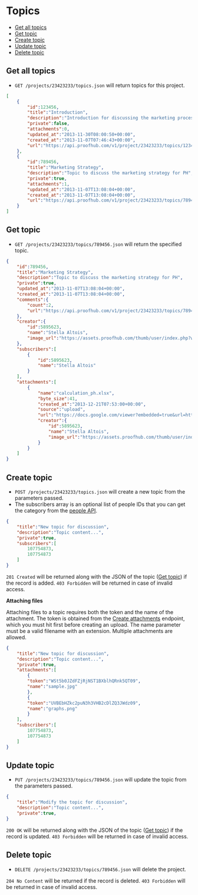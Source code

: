 Topics
====================

* [Get all topics](#get-all-topics)
* [Get topic](#get-topic)
* [Create topic](#create-topic)
* [Update topic](#update-topic)
* [Delete topic](#delete-topic)

Get all topics
----------------

* `GET /projects/23423233/topics.json` will return topics for this project.

```json
[
	{
		"id":123456,
		"title":"Introduction",
		"description":"Introduction for discussing the marketing process",
		"private":false,
		"attachments":0,
		"updated_at":"2013-11-30T08:00:50+00:00",
		"created_at":"2013-11-07T07:46:43+00:00",
		"url":"https://api.proofhub.com/v1/project/23423233/topics/123456.json"
	},
	{
		"id":789456,
		"title":"Marketing Strategy",
		"description":"Topic to discuss the marketing strategy for PH",
		"private":true,
		"attachments":1,
		"updated_at":"2013-11-07T13:08:04+00:00",
		"created_at":"2013-11-07T13:08:04+00:00",
		"url":"https://api.proofhub.com/v1/project/23423233/topics/789456.json"
	}
]
```

Get topic
----------------

* `GET /projects/23423233/topics/789456.json` will return the specified topic.

```json
{
	"id":789456,
	"title":"Marketing Strategy",
	"description":"Topic to discuss the marketing strategy for PH",
	"private":true,
	"updated_at":"2013-11-07T13:08:04+00:00",
	"created_at":"2013-11-07T13:08:04+00:00",
	"comments":{
		"count":2,
		"url":"https://api.proofhub.com/v1/project/23423233/topics/789456/comments.json"
	},
	"creator":{
		"id":5895623,
		"name":"Stella Altois",
		"image_url":"https://assets.proofhub.com/thumb/user/index.php?width=80&height=80&cropratio=1:1&image=123456/812b4ba287f5ee0bc9d43bbf5bbe87fb1370073119.jpg"
	},
	"subscribers":[
		{
			"id":5895623,
			"name":"Stella Altois"
		}
	],
	"attachments":[
		{
			"name":"calculation_ph.xlsx",
			"byte_size":41,
			"created_at":"2013-12-21T07:53:00+00:00",
			"source":"upload",
			"url":"https://docs.google.com/viewer?embedded=true&url=https%3A%2F%2Fsdp_.proofhub.com%2Fview%2Fdoc%2F%3F2176707%2F43981916%2F812b4ba287f5ee0bc9d43bbf5bbe87fb13876123809z%2F5a3304d7f18ed98cc1443a0a02573186%2Fcalculation_sdplabs%5B20120620%5D.xlsx",
			"creator":{
				"id":5895623,
				"name":"Stella Altois",
				"image_url":"https://assets.proofhub.com/thumb/user/index.php?width=80&height=80&cropratio=1:1&image=123456/812b4ba287f5ee0bc9d43bbf5bbe87fb1370073119.jpg"
			}
		}
	]
}
```
Create topic
----------------

* `POST /projects/23423233/topics.json` will create a new topic from the parameters passed. 
* The subscribers array is an optional list of people IDs that you can get the category from the [people API](https://github.com/sdplabs/proofhub-api/blob/master/sections/people.md). 

```json
{
	"title":"New topic for discussion",
	"description":"Topic content...",
	"private":true,
	"subscribers":[
		107754873,
		107754873
	]
}
```

`201 Created` will be returned along with the JSON of the topic ([Get topic](#get-topic)) if the record is added. `403 Forbidden` will be returned in case of invalid access.

**Attaching files**

Attaching files to a topic requires both the token and the name of the attachment. The token is obtained from the [Create attachments](
https://github.com/sdplabs/proofhub-api/blob/master/sections/attachemnts.md#create-attachment) endpoint, which you must hit first before creating an upload. The name parameter must be a valid filename with an extension. Multiple attachments are allowed.

```json
{
	"title":"New topic for discussion",
	"description":"Topic content...",
	"private":true,
	"attachments":[
		{
		"token":"WSt5b0JZdFZjRjNST1BXblhQRnk5QT09",
		"name":"sample.jpg"
		},
		{
		"token":"UVBEbHZkc2puN3h3VHB2cDlZQ3JWdz09",
		"name":"graphs.png"
		}
	],
	"subscribers":[
		107754873,
		107754873
	]
}
```

Update topic
----------------

* `PUT /projects/23423233/topics/789456.json` will  update the topic from the parameters passed.

```json
{
	"title":"Modify the topic for discussion",
	"description":"Topic content...",
	"private":true,
}

```
`200 OK` will be returned along with the JSON of the topic ([Get topic](#get-topic)) if the record is updated. `403 Forbidden` will be returned in case of invalid access.

Delete topic
----------------

* `DELETE /projects/23423233/topics/789456.json` will delete the project.

`204 No Content` will be returned if the record is deleted. `403 Forbidden` will be returned in case of invalid access.
